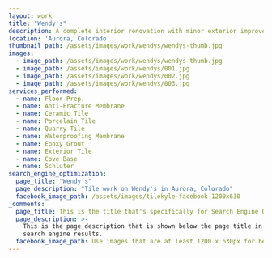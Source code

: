 ```yaml
---
layout: work
title: "Wendy's"
description: A complete interior renovation with minor exterior improvements.
location: 'Aurora, Colorado'
thumbnail_path: /assets/images/work/wendys/wendys-thumb.jpg
images:
  - image_path: /assets/images/work/wendys/wendys-thumb.jpg
  - image_path: /assets/images/work/wendys/001.jpg
  - image_path: /assets/images/work/wendys/002.jpg
  - image_path: /assets/images/work/wendys/003.jpg
services_performed:
  - name: Floor Prep.
  - name: Anti-Fracture Membrane
  - name: Ceramic Tile
  - name: Porcelain Tile
  - name: Quarry Tile
  - name: Waterproofing Membrane
  - name: Epoxy Grout
  - name: Exterior Tile
  - name: Cove Base
  - name: Schluter
search_engine_optimization:
  page_title: "Wendy's"
  page_description: "Tile work on Wendy's in Aurora, Colorado"
  facebook_image_path: /assets/images/tilekyle-facebook-1200x630
_comments:
  page_title: This is the title that's specifically for Search Engine Optimization.
  page_description: >-
    This is the page description that is shown below the page title in the
    search engine results.
  facebook_image_path: Use images that are at least 1200 x 630px for best results or a minimum of at least 600 x 315px. 
---
```

